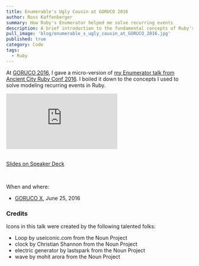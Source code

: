 ```yaml
---
title: Enumerable's Ugly Cousin at GORUCO 2016
author: Ross Kaffenberger
summary: How Ruby's Enumerator helped me solve recurring events
description: A brief introduction to the fundamental concepts of Ruby's Enumerator class and how it helped me model recurring events. Gotham Ruby Conference, June 2016.
pull_image: 'blog/enumerable_s_ugly_cousin_at_GORUCO_2016.jpg'
published: true
category: Code
tags:
  - Ruby
---
```


At [GORUCO 2016](http://goruco.com/), I gave a micro-version of [my Enumerator talk from Ancient City Ruby
Conf 2016](/talks/ruby-enumerator.html). I boiled it down to the concepts I used
to solve modeling recurring events in Ruby.

<div class="video-container">
  <iframe src="https://www.youtube.com/embed/D2E7t19pG0E" frameborder="0" allowfullscreen></iframe>
</div>

<br />

[Slides on Speaker Deck](https://speakerdeck.com/rossta/enumerables-ugly-cousin-goruco-microtalk)

<script async class="speakerdeck-embed" data-id="b259e876252048fb8b753f6cd469f89d" data-ratio="1.33333333333333" src="//speakerdeck.com/assets/embed.js"></script>

<br />

When and where:

- [GORUCO X](http://goruco.com/), June 25, 2016

### Credits

Icons in this talk were created by the following talented folks:

- Loop by useiconic.com from the Noun Project
- clock by Christian Shannon from the Noun Project
- electric generator by lastspark from the Noun Project
- wave by mohit arora from the Noun Project

